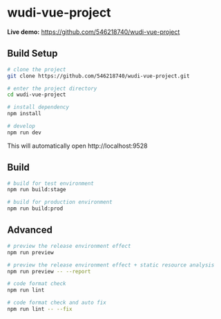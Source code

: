 # wudi-vue-project

**Live demo:** https://github.com/546218740/wudi-vue-project

## Build Setup

```bash
# clone the project
git clone https://github.com/546218740/wudi-vue-project.git

# enter the project directory
cd wudi-vue-project

# install dependency
npm install

# develop
npm run dev
```

This will automatically open http://localhost:9528

## Build

```bash
# build for test environment
npm run build:stage

# build for production environment
npm run build:prod
```

## Advanced

```bash
# preview the release environment effect
npm run preview

# preview the release environment effect + static resource analysis
npm run preview -- --report

# code format check
npm run lint

# code format check and auto fix
npm run lint -- --fix
```
